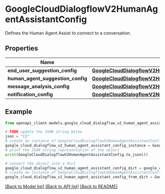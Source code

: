 # GoogleCloudDialogflowV2HumanAgentAssistantConfig

Defines the Human Agent Assist to connect to a conversation.

## Properties

Name | Type | Description | Notes
------------ | ------------- | ------------- | -------------
**end_user_suggestion_config** | [**GoogleCloudDialogflowV2HumanAgentAssistantConfigSuggestionConfig**](GoogleCloudDialogflowV2HumanAgentAssistantConfigSuggestionConfig.md) |  | [optional] 
**human_agent_suggestion_config** | [**GoogleCloudDialogflowV2HumanAgentAssistantConfigSuggestionConfig**](GoogleCloudDialogflowV2HumanAgentAssistantConfigSuggestionConfig.md) |  | [optional] 
**message_analysis_config** | [**GoogleCloudDialogflowV2HumanAgentAssistantConfigMessageAnalysisConfig**](GoogleCloudDialogflowV2HumanAgentAssistantConfigMessageAnalysisConfig.md) |  | [optional] 
**notification_config** | [**GoogleCloudDialogflowV2NotificationConfig**](GoogleCloudDialogflowV2NotificationConfig.md) |  | [optional] 

## Example

```python
from openapi_client.models.google_cloud_dialogflow_v2_human_agent_assistant_config import GoogleCloudDialogflowV2HumanAgentAssistantConfig

# TODO update the JSON string below
json = "{}"
# create an instance of GoogleCloudDialogflowV2HumanAgentAssistantConfig from a JSON string
google_cloud_dialogflow_v2_human_agent_assistant_config_instance = GoogleCloudDialogflowV2HumanAgentAssistantConfig.from_json(json)
# print the JSON string representation of the object
print(GoogleCloudDialogflowV2HumanAgentAssistantConfig.to_json())

# convert the object into a dict
google_cloud_dialogflow_v2_human_agent_assistant_config_dict = google_cloud_dialogflow_v2_human_agent_assistant_config_instance.to_dict()
# create an instance of GoogleCloudDialogflowV2HumanAgentAssistantConfig from a dict
google_cloud_dialogflow_v2_human_agent_assistant_config_from_dict = GoogleCloudDialogflowV2HumanAgentAssistantConfig.from_dict(google_cloud_dialogflow_v2_human_agent_assistant_config_dict)
```
[[Back to Model list]](../README.md#documentation-for-models) [[Back to API list]](../README.md#documentation-for-api-endpoints) [[Back to README]](../README.md)


